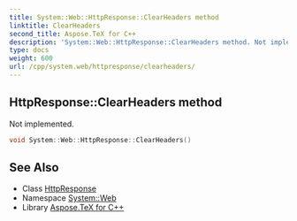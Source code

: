 ```yaml
---
title: System::Web::HttpResponse::ClearHeaders method
linktitle: ClearHeaders
second_title: Aspose.TeX for C++
description: 'System::Web::HttpResponse::ClearHeaders method. Not implemented in C++.'
type: docs
weight: 600
url: /cpp/system.web/httpresponse/clearheaders/
---
```

## HttpResponse::ClearHeaders method


Not implemented.

```cpp
void System::Web::HttpResponse::ClearHeaders()
```

## See Also

* Class [HttpResponse](../)
* Namespace [System::Web](../../)
* Library [Aspose.TeX for C++](../../../)
